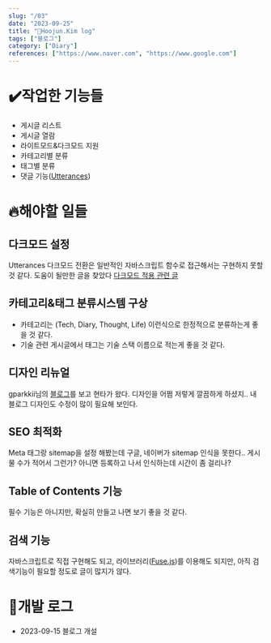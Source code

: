 ```yaml
---
slug: "/03"
date: "2023-09-25"
title: "📝Hoojun.Kim log"
tags: ["블로그"]
category: ["Diary"]
references: ["https://www.naver.com", "https://www.google.com"]
---
```


# ✔️작업한 기능들
- 게시글 리스트
- 게시글 열람
- 라이트모드&다크모드 지원
- 카테고리별 분류
- 태그별 분류
- 댓글 기능([Utterances](https://utteranc.es/))

# 🔥해야할 일들
## 다크모드 설정
Utterances 다크모드 전환은 일반적인 자바스크립트 함수로 접근해서는 구현하지 못할 것 같다. 도움이 될만한 글을 찾았다 [다크모드 적용 관련 글](https://www.sungikchoi.com/blog/gatsby-dark-mode/)

## 카테고리&태그 분류시스템 구상
- 카테고리는 (Tech, Diary, Thought, Life) 이런식으로 한정적으로 분류하는게 좋을 것 같다.
- 기술 관련 게시글에서 태그는 기술 스택 이름으로 적는게 좋을 것 같다.

## 디자인 리뉴얼
gparkkii님의 [블로그](https://gparkkii.github.io/)를 보고 현타가 왔다. 디자인을 어쩜 저렇게 깔끔하게 하셨지..
내 블로그 디자인도 수정이 많이 필요해 보인다.

## SEO 최적화
Meta 태그랑 sitemap을 설정 해봤는데 구글, 네이버가 sitemap 인식을 못한다.. 게시물 수가 적어서 그런가? 아니면 등록하고 나서 인식하는데 시간이 좀 걸리나?

## Table of Contents 기능
필수 기능은 아니지만, 확실히 만들고 나면 보기 좋을 것 같다.

## 검색 기능
자바스크립트로 직접 구현해도 되고, 라이브러리([Fuse.js](https://www.fusejs.io/))를 이용해도 되지만, 아직 검색기능이 필요할 정도로 글이 많지가 않다.

# 📝개발 로그
- 2023-09-15 블로그 개설